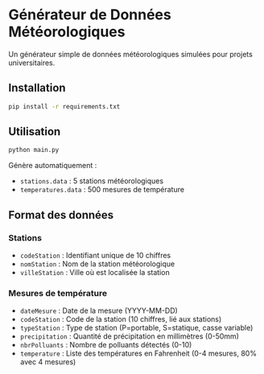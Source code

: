 # Générateur de Données Météorologiques

Un générateur simple de données météorologiques simulées pour projets universitaires.

## Installation

```bash
pip install -r requirements.txt
```

## Utilisation

```bash
python main.py
```

Génère automatiquement :
- `stations.data` : 5 stations météorologiques
- `temperatures.data` : 500 mesures de température

## Format des données

### Stations
- `codeStation` : Identifiant unique de 10 chiffres
- `nomStation` : Nom de la station météorologique  
- `villeStation` : Ville où est localisée la station

### Mesures de température
- `dateMesure` : Date de la mesure (YYYY-MM-DD)
- `codeStation` : Code de la station (10 chiffres, lié aux stations)
- `typeStation` : Type de station (P=portable, S=statique, casse variable)
- `precipitation` : Quantité de précipitation en millimètres (0-50mm)
- `nbrPolluants` : Nombre de polluants détectés (0-10)
- `temperature` : Liste des températures en Fahrenheit (0-4 mesures, 80% avec 4 mesures)